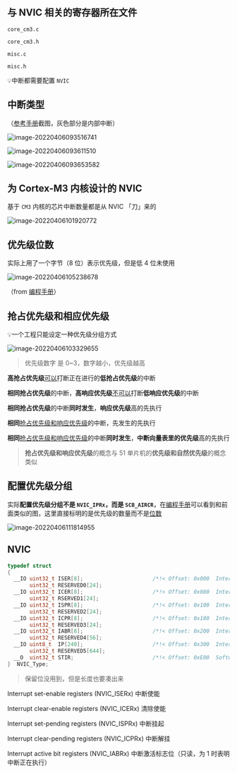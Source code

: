 ## 与 NVIC 相关的寄存器所在文件

`core_cm3.c`

`core_cm3.h`

`misc.c` 

`misc.h`

💡中断都需要配置 `NVIC`

## 中断类型

（[参考手册](bookxnotepro://opennote/?nb={01a25f6c-fe16-454c-8f38-591392487e16}&book=47f07b86a273b11dbbc9034f7a90f448&page=131&x=281&y=404&id=22)截图，灰色部分是内部中断）

![image-20220406093516741](img/image-20220406093516741.png)

![image-20220406093611510](img/image-20220406093611510.png)

![image-20220406093653582](img/image-20220406093653582.png)

##  为 Cortex-M3 内核设计的 NVIC

基于 `CM3` 内核的芯片中断数量都是从 NVIC 「刀」来的

![image-20220406101920772](img/image-20220406101920772.png)

## 优先级位数

实际上用了一个字节（8 位）表示优先级，但是低 4 位未使用

![image-20220406105238678](img/image-20220406105238678.png)

（from [编程手册](bookxnotepro://opennote/?nb={01a25f6c-fe16-454c-8f38-591392487e16}&book=060af922add9793b5c77ec3819c0d3d3&page=124&x=351&y=219&id=27)）

## 抢占优先级和相应优先级

💡一个工程只能设定一种优先级分组方式

![image-20220406103329655](img/image-20220406103329655.png)

> 优先级数字 是 0~3，数字越小，优先级越高

**高抢占优先级**<u>可以</u>打断正在进行的**低抢占优先级**的中断

**相同抢占优先级**的中断，**高响应优先级**<u>不可以</u>打断**低响应优先级**的中断

**相同抢占优先级**的中断**同时发生**，**响应优先级**高的先执行

**相同**<u>抢占优先级和响应优先级</u>的中断，先发生的先执行

**相同**<u>抢占优先级和响应优先级</u>的中断**同时发生**，**中断向量表里的优先级**高的先执行

> **抢占优先级和响应优先级**的概念与 51 单片机的**优先级和自然优先级**的概念类似

## 配置优先级分组

实际**配置优先级分组不是 `NVIC_IPRx`，而是 `SCB_AIRCR`**，在[编程手册](bookxnotepro://opennote/?nb={01a25f6c-fe16-454c-8f38-591392487e16}&book=060af922add9793b5c77ec3819c0d3d3&page=134&x=347&y=164&id=28)可以看到和前面类似的图，这里直接标明的是优先级的数量而不是[位数](bookxnotepro://opennote/?nb={01a25f6c-fe16-454c-8f38-591392487e16}&book=060af922add9793b5c77ec3819c0d3d3&page=118&x=326&y=464&id=32)

![image-20220406111814955](img/image-20220406111814955.png)

## NVIC

```c
typedef struct
{
  __IO uint32_t ISER[8];                      /*!< Offset: 0x000  Interrupt Set Enable Register           */
       uint32_t RESERVED0[24];                                   
  __IO uint32_t ICER[8];                      /*!< Offset: 0x080  Interrupt Clear Enable Register         */
       uint32_t RSERVED1[24];                                    
  __IO uint32_t ISPR[8];                      /*!< Offset: 0x100  Interrupt Set Pending Register          */
       uint32_t RESERVED2[24];                                   
  __IO uint32_t ICPR[8];                      /*!< Offset: 0x180  Interrupt Clear Pending Register        */
       uint32_t RESERVED3[24];                                   
  __IO uint32_t IABR[8];                      /*!< Offset: 0x200  Interrupt Active bit Register           */
       uint32_t RESERVED4[56];                                   
  __IO uint8_t  IP[240];                      /*!< Offset: 0x300  Interrupt Priority Register (8Bit wide) */
       uint32_t RESERVED5[644];                                  
  __O  uint32_t STIR;                         /*!< Offset: 0xE00  Software Trigger Interrupt Register     */
}  NVIC_Type;   
```

> 保留位没用到，但是长度也要凑出来

Interrupt set-enable registers (NVIC_ISERx) 中断使能

Interrupt clear-enable registers (NVIC_ICERx) 清除使能

Interrupt set-pending registers (NVIC_ISPRx) 中断挂起

Interrupt clear-pending registers (NVIC_ICPRx) 中断解挂

Interrupt active bit registers (NVIC_IABRx) 中断激活标志位（只读，为 1 时表明中断正在执行）